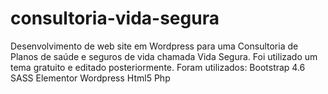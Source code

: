 # consultoria-vida-segura
Desenvolvimento de web site em Wordpress para uma Consultoria de Planos de saúde e seguros de vida chamada Vida Segura.
Foi utilizado um tema gratuito e editado posteriormente.
Foram utilizados:
Bootstrap 4.6
SASS
Elementor
Wordpress 
Html5
Php
